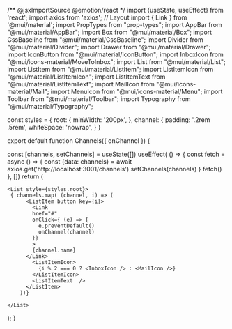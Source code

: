 
/** @jsxImportSource @emotion/react */
import {useState, useEffect} from 'react';
import axios from 'axios';
// Layout
import { Link } from '@mui/material';
import PropTypes from "prop-types";
import AppBar from "@mui/material/AppBar";
import Box from "@mui/material/Box";
import CssBaseline from "@mui/material/CssBaseline";
import Divider from "@mui/material/Divider";
import Drawer from "@mui/material/Drawer";
import IconButton from "@mui/material/IconButton";
import InboxIcon from "@mui/icons-material/MoveToInbox";
import List from "@mui/material/List";
import ListItem from "@mui/material/ListItem";
import ListItemIcon from "@mui/material/ListItemIcon";
import ListItemText from "@mui/material/ListItemText";
import MailIcon from "@mui/icons-material/Mail";
import MenuIcon from "@mui/icons-material/Menu";
import Toolbar from "@mui/material/Toolbar";
import Typography from "@mui/material/Typography";

const styles = {
  root: {
    minWidth: '200px',
  },
  channel: {
    padding: '.2rem .5rem',
    whiteSpace: 'nowrap', 
  }
}

export default function Channels({
  onChannel
}) {

  const [channels, setChannels] = useState([])
  useEffect( () => {
    const fetch = async () => {
      const {data: channels} = await axios.get('http://localhost:3001/channels')
      setChannels(channels)
    }
    fetch()
  }, [])
  return (

    <List style={styles.root}>
     { channels.map( (channel, i) => (
          <ListItem button key={i}>
            <Link
            href="#"
            onClick={ (e) => {
              e.preventDefault()
              onChannel(channel)
            }}
            >
            {channel.name}
          </Link>
            <ListItemIcon>
              {i % 2 === 0 ? <InboxIcon /> : <MailIcon />}
            </ListItemIcon>
            <ListItemText  />
          </ListItem>
        ))}
      
    </List>
    
  );
}
